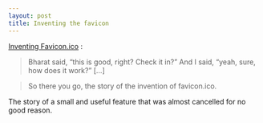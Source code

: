 ```yaml
---
layout: post
title: Inventing the favicon
---
```


[Inventing Favicon.ico](http://ruthlessray.wordpress.com/2013/09/02/inventing-favicon-ico/) :

> Bharat said, “this is good, right? Check it in?” And I said, “yeah, sure, how does it work?” […]

> So there you go, the story of the invention of favicon.ico.

The story of a small and useful feature that was almost cancelled for no good reason.